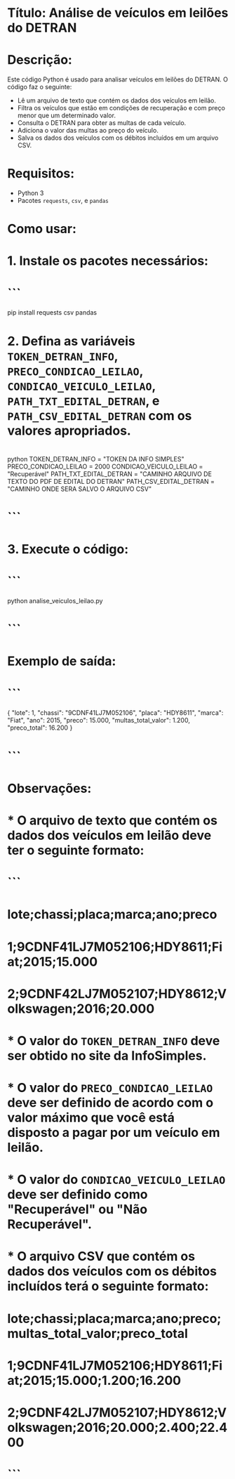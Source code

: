 # Título: Análise de veículos em leilões do DETRAN

# Descrição:
 Este código Python é usado para analisar veículos em leilões do DETRAN. O código faz o seguinte:

 * Lê um arquivo de texto que contém os dados dos veículos em leilão.
 * Filtra os veículos que estão em condições de recuperação e com preço menor que um determinado valor.
 * Consulta o DETRAN para obter as multas de cada veículo.
 * Adiciona o valor das multas ao preço do veículo.
 * Salva os dados dos veículos com os débitos incluídos em um arquivo CSV.

# Requisitos:
 * Python 3
 * Pacotes `requests`, `csv`, e `pandas`

# Como usar:
#
# 1. Instale os pacotes necessários:
#
# ```
 pip install requests csv pandas
# 
#
# 2. Defina as variáveis `TOKEN_DETRAN_INFO`, `PRECO_CONDICAO_LEILAO`, `CONDICAO_VEICULO_LEILAO`, `PATH_TXT_EDITAL_DETRAN`, e `PATH_CSV_EDITAL_DETRAN` com os valores apropriados.
#
 python
 TOKEN_DETRAN_INFO = "TOKEN DA INFO SIMPLES"
 PRECO_CONDICAO_LEILAO = 2000
 CONDICAO_VEICULO_LEILAO = "Recuperável"
 PATH_TXT_EDITAL_DETRAN = "CAMINHO ARQUIVO DE TEXTO DO PDF DE EDITAL DO DETRAN"
 PATH_CSV_EDITAL_DETRAN = "CAMINHO ONDE SERA SALVO O ARQUIVO CSV"
# ```
#
# 3. Execute o código:
#
# ```
 python analise_veiculos_leilao.py
# ```

# Exemplo de saída:
#
# ```
 {
   "lote": 1,
   "chassi": "9CDNF41LJ7M052106",
   "placa": "HDY8611",
   "marca": "Fiat",
   "ano": 2015,
   "preco": 15.000,
   "multas_total_valor": 1.200,
   "preco_total": 16.200
 }
# ```

# Observações:
#
# * O arquivo de texto que contém os dados dos veículos em leilão deve ter o seguinte formato:
#
# ```
# lote;chassi;placa;marca;ano;preco
# 1;9CDNF41LJ7M052106;HDY8611;Fiat;2015;15.000
# 2;9CDNF42LJ7M052107;HDY8612;Volkswagen;2016;20.000
# 
#
# * O valor do `TOKEN_DETRAN_INFO` deve ser obtido no site da InfoSimples.
# * O valor do `PRECO_CONDICAO_LEILAO` deve ser definido de acordo com o valor máximo que você está disposto a pagar por um veículo em leilão.
# * O valor do `CONDICAO_VEICULO_LEILAO` deve ser definido como "Recuperável" ou "Não Recuperável".
# * O arquivo CSV que contém os dados dos veículos com os débitos incluídos terá o seguinte formato:
#
# 
# lote;chassi;placa;marca;ano;preco;multas_total_valor;preco_total
# 1;9CDNF41LJ7M052106;HDY8611;Fiat;2015;15.000;1.200;16.200
# 2;9CDNF42LJ7M052107;HDY8612;Volkswagen;2016;20.000;2.400;22.400
# ```
